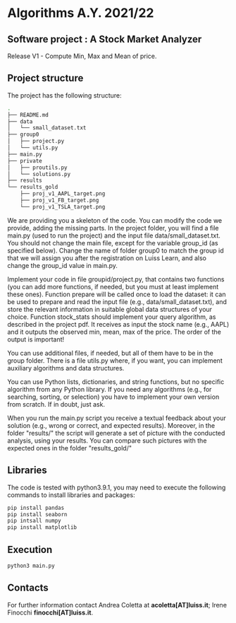 # Algorithms A.Y. 2021/22 
## Software project : A Stock Market Analyzer 

Release V1 - Compute Min, Max and Mean of price.  




## Project structure 
The project has the following structure:
```bash
.
├── README.md
├── data
│   └── small_dataset.txt
├── group0
│   ├── project.py
│   └── utils.py
├── main.py
├── private
│   ├── proutils.py
│   └── solutions.py
├── results
└── results_gold
    ├── proj_v1_AAPL_target.png
    ├── proj_v1_FB_target.png
    └── proj_v1_TSLA_target.png
```

We are providing you a skeleton of the code. You can modify the code we provide, adding the
missing parts. In the project folder, you will find a file main.py (used to run the project) 
and the input file data/small_dataset.txt. You should not change the main file, except for the variable group_id (as specified below).
Change the name of folder group0 to match the group id that we will assign you after the
registration on Luiss Learn, and also change the group_id value in main.py.

Implement your code in file groupid/project.py, that contains two functions (you can add more functions, if
needed, but you must at least implement these ones). Function prepare will be called once to load the dataset: 
it can be used to prepare and read the input file (e.g., data/small_dataset.txt), and store the relevant information in suitable global data
structures of your choice. Function stock_stats should implement your query algorithm, as
described in the project pdf. It receives as input the stock name (e.g., AAPL) and it outputs
the observed min, mean, max of the price. The order of the output is important!  

You can use additional files, if needed, but all of them have to be in the group folder. There is a file
utils.py where, if you want, you can implement auxiliary algorithms and data structures.

You can use Python lists, dictionaries, and string functions, but no specific algorithm from any
Python library. If you need any algorithms (e.g., for searching, sorting, or selection) you have to
implement your own version from scratch. If in doubt, just ask.

When you run the main.py script you receive a textual feedback about your solution (e.g., wrong or correct, and expected results).
Moreover, in the folder "results/" the script will generate a set of picture with the conducted analysis, using your results.
You can compare such pictures with the expected ones in the folder "results_gold/"

## Libraries
The code is tested with python3.9.1, you may need to execute the following commands to install libraries and packages:

```bash
pip install pandas
pip install seaborn
pip intsall numpy
pip install matplotlib
```

## Execution

```bash
python3 main.py
```

## Contacts
For further information contact Andrea Coletta at **acoletta[AT]luiss.it**; 
Irene Finocchi   **finocchi[AT]luiss.it**.

